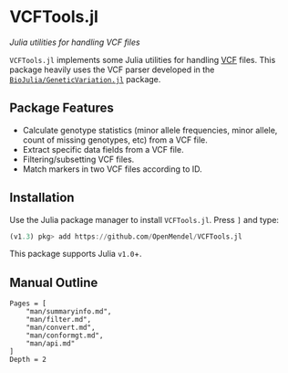 # VCFTools.jl

*Julia utilities for handling VCF files*

`VCFTools.jl` implements some Julia utilities for handling [VCF](https://github.com/samtools/hts-specs) files. This package heavily uses the VCF parser developed in the [`BioJulia/GeneticVariation.jl`](https://github.com/BioJulia/GeneticVariation.jl) package.

## Package Features

- Calculate genotype statistics (minor allele frequencies, minor allele, count of missing genotypes, etc) from a VCF file. 
- Extract specific data fields from a VCF file. 
- Filtering/subsetting VCF files. 
- Match markers in two VCF files according to ID. 

## Installation

Use the Julia package manager to install `VCFTools.jl`. Press `]` and type:
```julia
(v1.3) pkg> add https://github.com/OpenMendel/VCFTools.jl
```
This package supports Julia `v1.0`+.

## Manual Outline

```@contents
Pages = [
    "man/summaryinfo.md",
    "man/filter.md",
    "man/convert.md",
    "man/conformgt.md",
    "man/api.md"
]
Depth = 2
```

